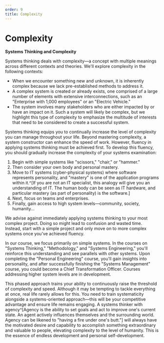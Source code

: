 ```yaml
---
order: 9
title: Complexity
---
```


# Complexity

**Systems Thinking and Complexity**

Systems thinking deals with complexity—a concept with multiple meanings across different contexts and theories. We'll explore complexity in the following contexts:

- When we encounter something new and unknown, it is inherently complex because we lack pre-established methods to address it.
- A complex system is created or already exists, one comprised of a large number of elements with extensive interconnections, such as an "Enterprise with 1,000 employees" or an "Electric Vehicle."
- The system involves many stakeholders who are either impacted by or have an impact on it. Such a system will likely be complex, but we highlight this type of complexity to emphasize the multitude of interests that need to be considered to create a successful system.

Systems thinking equips you to continually increase the level of complexity you can manage throughout your life. Beyond mastering complexity, a system constructor can enhance the speed of work. However, fluency in applying systems thinking must be achieved first. To develop this fluency, you should gradually increase the complexity of your systems examination:

1. Begin with simple systems like "scissors," "chair," or "hammer."
2. Then consider your own body and personal mastery.
3. Move to IT systems (cyber-physical systems) where software represents personality, and "mastery" is one of the application programs within it.^[If you are not an IT specialist, this analogy will give you an understanding of IT. The human body can be seen as IT hardware, and particular mastery (as part of personality) is the software.]
4. Next, focus on teams and enterprises.
5. Finally, gain access to high system levels—community, society, humanity...

We advise against immediately applying systems thinking to your most complex project. Doing so might lead to confusion and wasted time. Instead, start with a simple project and only move on to more complex systems once you've achieved fluency.

In our course, we focus primarily on simple systems. In the courses on "Systems Thinking," "Methodology," and "Systems Engineering," you'll reinforce this understanding and see parallels with other systems. Upon completing the "Personal Engineering" course, you'll gain insights into personality, and after successfully finishing the "Systems Management" course, you could become a Chief Transformation Officer. Courses addressing higher system levels are in development.

This phased approach trains your ability to continuously raise the threshold of complexity and speed. Although it may be tempting to tackle everything at once, real life rarely allows for this. You need to train systematicity alongside a systems-oriented approach—this will be your competitive advantage and ensure life remains engaging. A systems thinker with agency^[Agency is the ability to set goals and act to improve one's current state. An agent actively influences themselves and the surrounding world. Agency can be likened to "having a fire under one's butt."] will always have the motivated desire and capability to accomplish something extraordinary and valuable to people, elevating complexity to the level of humanity. This is the essence of endless development and personal self-development.